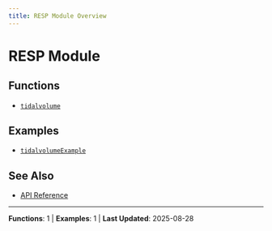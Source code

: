 ```yaml
---
title: RESP Module Overview
---
```

# RESP Module

## Functions

- [`tidalvolume`](tidalvolume.md)

## Examples

- [`tidalvolumeExample`](https://github.com/BSICoS/biosigmat/tree/main/examples/resp/tidalvolumeExample.m)

## See Also

- [API Reference](../index.md)

---

**Functions**: 1 | **Examples**: 1 | **Last Updated**: 2025-08-28
